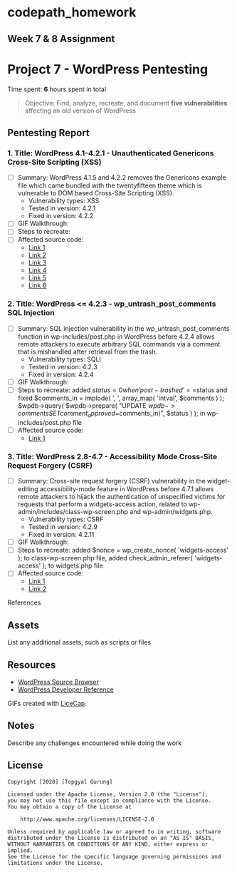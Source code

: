 # codepath_homework

## Week 7 & 8 Assignment

# Project 7 - WordPress Pentesting

Time spent: **6** hours spent in total

> Objective: Find, analyze, recreate, and document **five vulnerabilities** affecting an old version of WordPress

## Pentesting Report

### 1. Title: WordPress 4.1-4.2.1 - Unauthenticated Genericons Cross-Site Scripting (XSS)
  - [ ] Summary: WordPress 4.1.5 and 4.2.2 removes the Genericons example file which came bundled with the twentyfifteen theme which is vulnerable to DOM based Cross-Site Scripting (XSS).
    - Vulnerability types: XSS
    - Tested in version: 4.2.1
    - Fixed in version: 4.2.2
  - [ ] GIF Walkthrough: 
  - [ ] Steps to recreate: 
  - [ ] Affected source code:
    - [Link 1](wp-admin/js/editor-expand.js)
    - [Link 2](wp-admin/about.php)
    - [Link 3](wp-admin/includes/file.php)
    - [Link 4](wp-admin/includes/upgrade.php)
    - [Link 5](wp-includes/version.php)
    - [Link 6](wp-includes/post.php)

### 2. Title: WordPress <= 4.2.3 - wp_untrash_post_comments SQL Injection 
  - [ ] Summary: SQL injection vulnerability in the wp_untrash_post_comments function in wp-includes/post.php in WordPress before 4.2.4 allows remote attackers to execute arbitrary SQL commands via a comment that is mishandled after retrieval from the trash.
    - Vulnerability types: SQLI
    - Tested in version: 4.2.3
    - Fixed in version: 4.2.4
  - [ ] GIF Walkthrough: 
  - [ ] Steps to recreate: added $status = 0 when 'post-trashed'==$status and fixed $comments_in = implode( ', ', array_map( 'intval', $comments ) );
		$wpdb->query( $wpdb->prepare( "UPDATE $wpdb->comments SET comment_approved = %s WHERE comment_ID IN ($comments_in)", $status ) ); in  wp-includes/post.php file
  - [ ] Affected source code:
    - [Link 1](wp-admin/post.php)
### 3. Title: WordPress 2.8-4.7 - Accessibility Mode Cross-Site Request Forgery (CSRF)
  - [ ] Summary: Cross-site request forgery (CSRF) vulnerability in the widget-editing accessibility-mode feature in WordPress before 4.7.1 allows remote attackers to hijack the authentication of unspecified victims for requests that perform a widgets-access action, related to wp-admin/includes/class-wp-screen.php and wp-admin/widgets.php.
    - Vulnerability types: CSRF
    - Tested in version: 4.2.9
    - Fixed in version: 4.2.11
  - [ ] GIF Walkthrough: 
  - [ ] Steps to recreate: added $nonce = wp_create_nonce( 'widgets-access' ); to class-wp-screen.php file, added check_admin_referer( 'widgets-access' ); to widgets.php file
  - [ ] Affected source code:
    - [Link 1](wp-admin/includes/class-wp-screen.php)
    - [Link 2](wp-admin/widgets.php)
    
References

## Assets

List any additional assets, such as scripts or files

## Resources

- [WordPress Source Browser](https://core.trac.wordpress.org/browser/)
- [WordPress Developer Reference](https://developer.wordpress.org/reference/)

GIFs created with [LiceCap](http://www.cockos.com/licecap/).

## Notes

Describe any challenges encountered while doing the work

## License

    Copyright [2020] [Topgyal Gurung]

    Licensed under the Apache License, Version 2.0 (the "License");
    you may not use this file except in compliance with the License.
    You may obtain a copy of the License at

        http://www.apache.org/licenses/LICENSE-2.0

    Unless required by applicable law or agreed to in writing, software
    distributed under the License is distributed on an "AS IS" BASIS,
    WITHOUT WARRANTIES OR CONDITIONS OF ANY KIND, either express or implied.
    See the License for the specific language governing permissions and
    limitations under the License.

